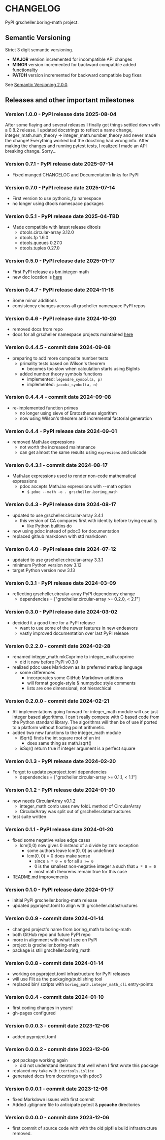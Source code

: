 # CHANGELOG

PyPI grscheller.boring-math project.

## Semantic Versioning

Strict 3 digit semantic versioning.

- **MAJOR** version incremented for incompatible API changes
- **MINOR** version incremented for backward compatible added functionality
- **PATCH** version incremented for backward compatible bug fixes

See [Semantic Versioning 2.0.0](https://semver.org).

## Releases and other important milestones

### Version 1.0.0 - PyPI release date 2025-08-04

After some flaying and several releases I finally got things settled
down with a 0.8.2 release. I updated docstrings to reflect a name
change, integer_math.num_theory -> integer_math.number_theory and
never made the change! Everything worked but the docstring had wrong
info. After making the changes and running pytest tests, I realized
I made an API breaking change. Sorry...

### Version 0.7.1 - PyPI release date 2025-07-14

- Fixed munged CHANGELOG and Documentation links for PyPI

### Version 0.7.0 - PyPI release date 2025-07-14

- First version to use pythonic_fp namespace
- no longer using dtools namespace packages

### Version 0.5.1 - PyPI release date 2025-04-TBD

- Made compatible with latest release dltools
  - dtools.circular-array   3.12.0
  - dtools.fp               1.6.0
  - dtools.queues           0.27.0
  - dtools.tuples           0.27.0

### Version 0.5.0 - PyPI release date 2025-01-17

- First PyPI release as bm.integer-math
- new doc location is
  [here](https://grscheller.github.io/boring-math-docs/)

### Version 0.4.7 - PyPI release date 2024-11-18

- Some minor additions
- consistency changes across all grscheller namespace PyPI repos

### Version 0.4.6 - PyPI release date 2024-10-20

- removed docs from repo
- docs for all grscheller namespace projects maintained
  [here](https://grscheller.github.io/grscheller-pypi-namespace-docs/)

### Version 0.4.4.5 - commit date 2024-09-08

- preparing to add more composite number tests
  - primality tests based on Wilson's theorem
    - becomes too slow when calculation starts using BigInts
  - added number theory symbols functions
    - implemented: `legendre_symbol(a, p)`
    - implemented: `jacobi_symbol(a, n)`

### Version 0.4.4.4 - commit date 2024-09-08

- re-implemented function primes
  - no longer using sieve of Eratosthenes algorithm
  - now using Wilson's theorem and incremental factorial generation

### Version 0.4.4 - PyPI release date 2024-09-01

- removed MathJax expressions
  - not worth the increased maintenance
  - can get almost the same results using `expresions` and unicode

### Version 0.4.3.1 - commit date 2024-08-17

- MathJax expressions used to render non-code mathematical expressions
  - pdoc accepts MathJax expressions with --math option
    - `$ pdoc --math -o . grscheller.boring_math`

### Version 0.4.3 - PyPI release date 2024-08-17

- updated to use grscheller.circular-array 3.4.1
  - this version of CA compares first with identity before trying equality
    - like Python builtins do
- now using pdoc instead of pdoc3 for documentation
- replaced github markdown with std markdown

### Version 0.4.0 - PyPI release date 2024-07-12

- updated to use grscheller.circular-array 3.3.1
- minimum Python version now 3.12
- target Python version now 3.13

### Version 0.3.1 - PyPI release date 2024-03-09

- reflecting grscheller.circular-array PyPI dependency change
  - dependencies = ["grscheller.circular-array >= 0.2.0, < 2.1"]

### Version 0.3.0 - PyPI release date 2024-03-02

- decided it a good time for a PyPI release
  - want to use some of the newer features in new endeavors
  - vastly improved documentation over last PyPI release

### Version 0.2.2.0 - commit date 2024-02-28

- renamed integer_math.mkCoprime to integer_math.coprime
  - did it now before PyPI v0.3.0
- realized pdoc uses Markdown as its preferred markup language
  - some differences
    - incorporates some GitHub Markdown additions
    - will format google-style & numpydoc style comments
    - lists are one dimensional, not hierarchical

### Version 0.2.0.0 - commit date 2024-02-21

- All implementations going forward for integer_math module will use
  just integer based algorithms. I can't really compete with C based
  code from the Python standard library. The algorithms will then be
  of use if ported to a platform without floating point arithmetic.
- added two new functions to the integer_math module
  - iSqrt() finds the int square root of an int
    - does same thing as math.isqrt()
  - isSqr() return true if integer argument is a perfect square

### Version 0.1.3 - PyPI release date 2024-02-20

- Forgot to update pyproject.toml dependencies
  - dependencies = ["grscheller.circular-array >= 0.1.1, < 1.1"]

### Version 0.1.2 - PyPI release date 2024-01-30

- now needs CircularArray v0.1.2
  - integer_math comb uses new foldL method of CircularArray
  - CircularArray was split out of grscheller.datastructures
- test suite written

### Version 0.1.1 - PyPI release date 2024-01-20

- fixed some negative value edge cases
  - lcm(0,0) now gives 0 instead of a divide by zero exception
    - some authors leave lcm(0, 0) as undefined
    - lcm(0, 0) = 0 does make sense
      - since `a * 0 = 0` for all `a >= 0`
      - 0 is the smallest non-negative integer a such that `a * 0 = 0`
      - most math theorems remain true for this case
- README.md improvements

### Version 0.1.0 - PyPI release date 2024-01-17

- initial PyPI grscheller.boring-math release
- updated pyproject.toml to align with grscheller.datastructures

### Version 0.0.9 - commit date 2024-01-14

- changed project's name from boring_math to boring-math
- both GitHub repo and future PyPI repo
- more in alignment with what I see on PyPI
- project is grscheller.boring-math
- package is still grscheller.boring_math

### Version 0.0.8 - commit date 2024-01-14

- working on pyproject.toml infrastructure for PyPI releases
- will use Flit as the packaging/publishing tool
- replaced bin/ scripts with `boring_math.integer_math_cli` entry-points

### Version 0.0.4 - commit date 2024-01-10

- first coding changes in years!
- gh-pages configured

### Version 0.0.0.3 - commit date 2023-12-06

- added pyproject.toml

### Version 0.0.0.2 - commit date 2023-12-06

- got package working again
  - did not understand iterators that well when I first wrote this package
- replaced my `take` with `itertools.islice`
- generated docs from docstrings with pdoc3

### Version 0.0.0.1 - commit date 2023-12-06

- fixed Markdown issues with first commit
- Added .gitignore file to anticipate pytest & __pycache__ directories

### Version 0.0.0.0 - commit date 2023-12-06

- first commit of source code with with the old pipfile build
  infrastructure removed.
